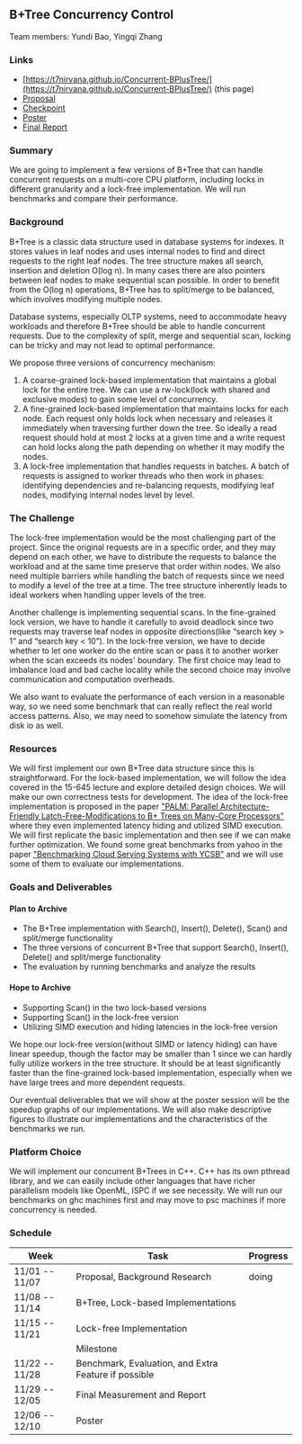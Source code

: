 ## B+Tree Concurrency Control

Team members: Yundi Bao, Yingqi Zhang

### Links

* [https://t7nirvana.github.io/Concurrent-BPlusTree/](https://t7nirvana.github.io/Concurrent-BPlusTree/) (this page)
* [Proposal](https://t7nirvana.github.io/Concurrent-BPlusTree/doc/proposal)
* [Checkpoint](https://t7nirvana.github.io/Concurrent-BPlusTree/doc/checkpoint)
* [Poster](https://t7nirvana.github.io/Concurrent-BPlusTree/Poster.pdf)
* [Final Report](https://t7nirvana.github.io/Concurrent-BPlusTree/Report.pdf)

### Summary

We are going to implement a few versions of B+Tree that can handle concurrent requests on a multi-core CPU platform,
including locks in different granularity and a lock-free implementation. We will run benchmarks and compare their
performance.

### Background

B+Tree is a classic data structure used in database systems for indexes. It stores values in leaf nodes and uses
internal nodes to find and direct requests to the right leaf nodes. The tree structure makes all search, insertion and
deletion O(log n). In many cases there are also pointers between leaf nodes to make sequential scan possible. In order
to benefit from the O(log n) operations, B+Tree has to split/merge to be balanced, which involves modifying multiple
nodes.

Database systems, especially OLTP systems, need to accommodate heavy workloads and therefore B+Tree should be able to
handle concurrent requests. Due to the complexity of split, merge and sequential scan, locking can be tricky and may not
lead to optimal performance.

We propose three versions of concurrency mechanism:

1. A coarse-grained lock-based implementation that maintains a global lock for the entire tree. We can use a rw-lock(lock with shared and exclusive modes) to gain some level of concurrency.
2. A fine-grained lock-based implementation that maintains locks for each node. Each request only holds lock when necessary and releases it immediately when traversing further down the tree. So ideally a read request should hold at most 2 locks at a given time and a write request can hold locks along the path depending on whether it may modify the nodes.
3. A lock-free implementation that handles requests in batches. A batch of requests is assigned to worker threads who then work in phases: identifying dependencies and re-balancing requests, modifying leaf nodes, modifying internal nodes level by level.

### The Challenge
The lock-free implementation would be the most challenging part of the project. Since the original requests are in a specific order, and they may depend on each other, we have to distribute the requests to balance the workload and at the same time preserve that order within nodes. We also need multiple barriers while handling the batch of requests since we need to modify a level of the tree at a time. The tree structure inherently leads to ideal workers when handling upper levels of the tree.

Another challenge is implementing sequential scans. In the fine-grained lock version, we have to handle it carefully to avoid deadlock since two requests may traverse leaf nodes in opposite directions(like “search key > 1” and “search key < 10”).  In the lock-free version, we have to decide whether to let one worker do the entire scan or pass it to another worker when the scan exceeds its nodes' boundary. The first choice may lead to imbalance load and bad cache locality while the second choice may involve communication and computation overheads.

We also want to evaluate the performance of each version in a reasonable way, so we need some benchmark that can really reflect the real world access patterns. Also, we may need to somehow simulate the latency from disk io as well.

### Resources

We will first implement our own B+Tree data structure since this is straightforward. For the lock-based implementation, we will follow the idea covered in the 15-645 lecture and explore detailed design choices. We will make our own correctness tests for development. The idea of the lock-free implementation is proposed in the paper ["PALM: Parallel Architecture-Friendly Latch-Free-Modifications to B+ Trees on Many-Core Processors"](https://dl.acm.org/doi/10.14778/3402707.3402719) where they even implemented latency hiding and utilized SIMD execution. We will first replicate the basic implementation and then see if we can make further optimization. We found some great benchmarks from yahoo in the paper ["Benchmarking Cloud Serving Systems with YCSB"](https://dl.acm.org/doi/10.1145/1807128.1807152) and we will use some of them to evaluate our implementations.

### Goals and Deliverables
#### Plan to Archive
- The B+Tree implementation with Search(), Insert(), Delete(), Scan() and split/merge functionality
- The three versions of concurrent B+Tree that support Search(), Insert(), Delete() and split/merge functionality
- The evaluation by running benchmarks and analyze the results

#### Hope to Archive
- Supporting Scan() in the two lock-based versions
- Supporting Scan() in the lock-free version
- Utilizing SIMD execution and hiding latencies in the lock-free version

We hope our lock-free version(without SIMD or latency hiding) can have linear speedup, though the factor may be smaller than 1 since we can hardly fully utilize workers in the tree structure. It should be at least significantly faster than the fine-grained lock-based implementation, especially when we have large trees and more dependent requests.

Our eventual deliverables that we will show at the poster session will be the speedup graphs of our implementations. We will also make descriptive figures to illustrate our implementations and the characteristics of the benchmarks we run.

### Platform Choice
We will implement our concurrent B+Trees in C++. C++ has its own pthread library, and we can easily include other languages that have richer parallelism models like OpenML, ISPC if we see necessity. We will run our benchmarks on ghc machines first and may move to psc machines if more concurrency is needed.


### Schedule

| Week           | Task                                                        | Progress    |
|----------------|-------------------------------------------------------------|-------------|
| 11/01 -- 11/07 | Proposal, Background Research                               | doing       |
| 11/08 -- 11/14 | B+Tree, Lock-based Implementations                          |             |
| 11/15 -- 11/21 | Lock-free Implementation                                    |             |
|                |Milestone                                                    |             |
| 11/22 -- 11/28 | Benchmark, Evaluation, and Extra Feature if possible        |             |
| 11/29 -- 12/05 | Final Measurement and Report                                 |             |
| 12/06 -- 12/10 | Poster                                                      |             |